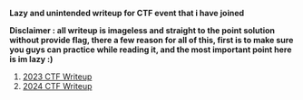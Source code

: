 **Lazy and unintended writeup for CTF event that i have joined**

**Disclaimer : all writeup is imageless and straight to the point solution without provide flag, there a few reason for all of this, first is to make sure you guys can practice while reading it, and the most important point here is im lazy :)**

1. [2023 CTF Writeup](https://github.com/01bst/CTF-Writeup/tree/main/2023)
2. [2024 CTF Writeup](https://github.com/ItsZer01/CTF-Writeup/tree/main/2024)
